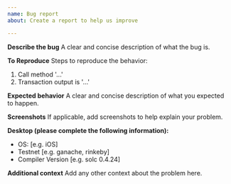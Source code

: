 ```yaml
---
name: Bug report
about: Create a report to help us improve

---
```


**Describe the bug**
A clear and concise description of what the bug is.

**To Reproduce**
Steps to reproduce the behavior:
1. Call method '...'
2. Transaction output is '...'

**Expected behavior**
A clear and concise description of what you expected to happen.

**Screenshots**
If applicable, add screenshots to help explain your problem.

**Desktop (please complete the following information):**
 - OS: [e.g. iOS]
 - Testnet [e.g. ganache, rinkeby]
 - Compiler Version [e.g. solc 0.4.24]

**Additional context**
Add any other context about the problem here.
